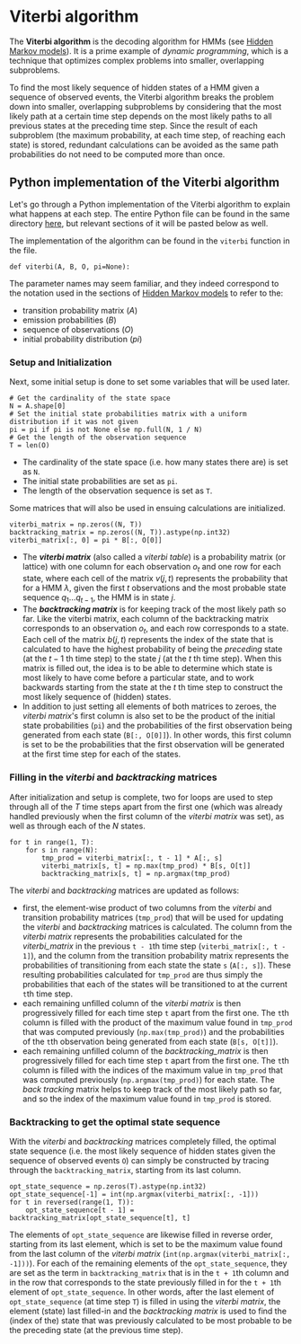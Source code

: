 # Viterbi algorithm

The **Viterbi algorithm** is the decoding algorithm for HMMs (see [Hidden Markov models](../../hidden-markov-models/)). It is a prime example of _dynamic programming_, which is a technique that optimizes complex problems into smaller, overlapping subproblems.

To find the most likely sequence of hidden states of a HMM given a sequence of observed events, the Viterbi algorithm breaks the problem down into smaller, overlapping subproblems by considering that the most likely path at a certain time step depends on the most likely paths to all previous states at the preceding time step. Since the result of each subproblem (the maximum probability, at each time step, of reaching each state) is stored, redundant calculations can be avoided as the same path probabilities do not need to be computed more than once.

## Python implementation of the Viterbi algorithm

Let's go through a Python implementation of the Viterbi algorithm to explain what happens at each step. The entire Python file can be found in the same directory [here](viterbi.py), but relevant sections of it will be pasted below as well.

The implementation of the algorithm can be found in the `viterbi` function in the file.

```
def viterbi(A, B, O, pi=None):
```

The parameter names may seem familiar, and they indeed correspond to the notation used in the sections of [Hidden Markov models](../../hidden-markov-models/) to refer to the:
- transition probability matrix ($A$)
- emission probabilities ($B$)
- sequence of observations ($O$)
- initial probability distribution ($pi$)

### Setup and Initialization

Next, some initial setup is done to set some variables that will be used later.

```
# Get the cardinality of the state space
N = A.shape[0]
# Set the initial state probabilities matrix with a uniform distribution if it was not given
pi = pi if pi is not None else np.full(N, 1 / N)
# Get the length of the observation sequence
T = len(O)
```

- The cardinality of the state space (i.e. how many states there are) is set as `N`.
- The initial state probabilities are set as `pi`.
- The length of the observation sequence is set as `T`.

Some matrices that will also be used in ensuing calculations are initialized.

```
viterbi_matrix = np.zeros((N, T))
backtracking_matrix = np.zeros((N, T)).astype(np.int32)
viterbi_matrix[:, 0] = pi * B[:, O[0]]
```

- The **_viterbi matrix_** (also called a _viterbi table_) is a probability matrix (or lattice) with one column for each observation $o_{t}$ and one row for each state, where each cell of the matrix $v(j,t)$ represents the probability that for a HMM $\lambda$, given the first $t$ observations and the most probable state sequence $q_{1}\dots q_{t-1}$, the HMM is in state $j$.
- The **_backtracking matrix_** is for keeping track of the most likely path so far. Like the viterbi matrix, each column of the backtracking matrix corresponds to an observation $o_{t}$, and each row corresponds to a state. Each cell of the matrix $b(j,t)$ represents the index of the state that is calculated to have the highest probability of being the _preceding_ state (at the $t-1$ th time step) to the state $j$ (at the $t$ th time step). When this matrix is filled out, the idea is to be able to determine which state is most likely to have come before a particular state, and to work backwards starting from the state at the $t$ th time step to construct the most likely sequence of (hidden) states.
- In addition to just setting all elements of both matrices to zeroes, the _viterbi matrix_'s first column is also set to be the product of the initial state probabilities (`pi`) and the probabilities of the first observation being generated from each state (`B[:, O[0]]`). In other words, this first column is set to be the probabilities that the first observation will be generated at the first time step for each of the states.

### Filling in the _viterbi_ and _backtracking_ matrices

After initialization and setup is complete, two for loops are used to step through all of the $T$ time steps apart from the first one (which was already handled previously when the first column of the _viterbi matrix_ was set), as well as through each of the $N$ states.

```
for t in range(1, T):
    for s in range(N):
        tmp_prod = viterbi_matrix[:, t - 1] * A[:, s]
        viterbi_matrix[s, t] = np.max(tmp_prod) * B[s, O[t]]
        backtracking_matrix[s, t] = np.argmax(tmp_prod)
```

The _viterbi_ and _backtracking_ matrices are updated as follows:
- first, the element-wise product of two columns from the _viterbi_ and transition probability matrices (`tmp_prod`) that will be used for updating the _viterbi_ and _backtracking_ matrices is calculated. The column from the _viterbi matrix_ represents the probabilities calculated for the _viterbi_matrix_ in the previous `t - 1`th time step (`viterbi_matrix[:, t - 1]`), and the column from the transition probability matrix represents the probabilities of transitioning from each state the state `s` (`A[:, s]`). These resulting probabilities calculated for `tmp_prod` are thus simply the probabilities that each of the states will be transitioned to at the current `t`th time step.
- each remaining unfilled column of the _viterbi matrix_ is then progressively filled for each time step `t` apart from the first one. The `t`th column is filled with the product of the maximum value found in `tmp_prod` that was computed previously (`np.max(tmp_prod)`) and the probabilities of the `t`th observation being generated from each state (`B[s, O[t]]`).
- each remaining unfilled column of the _backtracking_matrix_ is then progressively filled for each time step `t` apart from the first one. The `t`th column is filled with the indices of the maximum value in `tmp_prod` that was computed previously (`np.argmax(tmp_prod)`) for each state. The _back tracking_ matrix helps to keep track of the most likely path so far, and so the index of the maximum value found in `tmp_prod` is stored.

### Backtracking to get the optimal state sequence

With the _viterbi_ and _backtracking_ matrices completely filled, the optimal state sequence (i.e. the most likely sequence of hidden states given the sequence of observed events `O`) can simply be constructed by tracing through the `backtracking_matrix`, starting from its last column.
```
opt_state_sequence = np.zeros(T).astype(np.int32)
opt_state_sequence[-1] = int(np.argmax(viterbi_matrix[:, -1]))
for t in reversed(range(1, T)):
    opt_state_sequence[t - 1] = backtracking_matrix[opt_state_sequence[t], t]
```
The elements of `opt_state_sequence` are likewise filled in reverse order, starting from its last element, which is set to be the maximum value found from the last column of the _viterbi matrix_ (`int(np.argmax(viterbi_matrix[:, -1]))`). For each of the remaining elements of the `opt_state_sequence`, they are set as the term in `backtracking_matrix` that is in the `t + 1`th column and in the row that corresponds to the state previously filled in for the `t + 1`th element of `opt_state_sequence`. In other words, after the last element of `opt_state_sequence` (at time step `T`) is filled in using the _viterbi matrix_, the element (state) last filled-in and the _backtracking matrix_ is used to find the (index of the) state that was previously calculated to be most probable to be the preceding state (at the previous time step).
